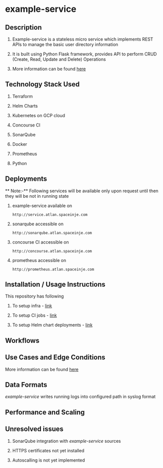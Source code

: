 # example-service
## Description

   1. Example-service is a stateless micro service which implements REST APIs to manage the basic user directory information

   2. It is built using Python Flask framework, provides API to perform CRUD (Create, Read, Update and Delete) Operations

   3. More information can be found [here](https://bitbucket.org/sripathi2610/example-service/src/master/)

## Technology Stack Used

   1. Terraform

   2. Helm Charts

   3. Kubernetes on GCP cloud

   4. Concourse CI

   5. SonarQube

   6. Docker

   7. Prometheus

   8. Python

## Deployments

   ** Note:-** Following services will be available only upon request until then they will be not in running state
   
   1. example-service available on

      ```
      http://service.atlan.spaceinje.com
      ```

   2. sonarqube accessible on

      ```
      http://sonarqube.atlan.spaceinje.com
      ```

   3. concourse CI accessible on

      ```
      http://concourse.atlan.spaceinje.com
      ```

   3. prometheus accessible on

      ```
      http://prometheus.atlan.spaceinje.com
      ```

## Installation / Usage Instructions

   This repository has following

   1. To setup infra - [link](https://bitbucket.org/sripathi2610/example-service/src/master/infra/)

   2. To setup CI jobs - [link](https://bitbucket.org/sripathi2610/example-service/src/master/ci/)

   3. To setup Helm chart deployments - [link](https://bitbucket.org/sripathi2610/example-service/src/master/helm-chart/)

## Workflows
   
## Use Cases and Edge Conditions
   More information can be found [here](https://bitbucket.org/sripathi2610/example-service/src/master/)

## Data Formats

   *example-service* writes running logs into configured path in syslog format

## Performance and Scaling

## Unresolved issues

   1. SonarQube integration with *example-service* sources

   2. HTTPS certificates not yet installed

   3. Autoscalling is not yet implemented